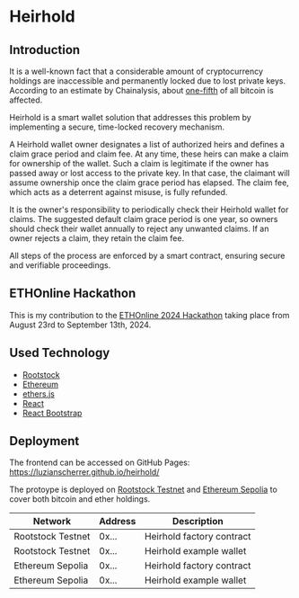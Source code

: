 # Heirhold

## Introduction

It is a well-known fact that a considerable amount of cryptocurrency holdings are inaccessible and permanently locked due to lost private keys. According to an estimate by Chainalysis, about [one-fifth](https://www.chainalysis.com/blog/bitcoin-market-data-exchanges-trading/) of all bitcoin is affected.

Heirhold is a smart wallet solution that addresses this problem by implementing a secure, time-locked recovery mechanism.

A Heirhold wallet owner designates a list of authorized heirs and defines a claim grace period and claim fee. At any time, these heirs can make a claim for ownership of the wallet. Such a claim is legitimate if the owner has passed away or lost access to the private key. In that case, the claimant will assume ownership once the claim grace period has elapsed. The claim fee, which acts as a deterrent against misuse, is fully refunded.

It is the owner's responsibility to periodically check their Heirhold wallet for claims. The suggested default claim grace period is one year, so owners should check their wallet annually to reject any unwanted claims. If an owner rejects a claim, they retain the claim fee.

All steps of the process are enforced by a smart contract, ensuring secure and verifiable proceedings.

## ETHOnline Hackathon

This is my contribution to the [ETHOnline 2024 Hackathon](https://ethglobal.com/events/ethonline2024) taking place from August 23rd to September 13th, 2024.

## Used Technology

- [Rootstock](https://rootstock.io)
- [Ethereum](https://ethereum.org)
- [ethers.js](https://github.com/ethers-io/ethers.js)
- [React](https://react.dev)
- [React Bootstrap](https://react-bootstrap.netlify.app)

## Deployment

The frontend can be accessed on GitHub Pages: <a href="https://luzianscherrer.github.io/heirhold/" target="_blank">https://luzianscherrer.github.io/heirhold/</a>

The protoype is deployed on [Rootstock Testnet](https://rootstock.io) and [Ethereum Sepolia](https://ethereum.org) to cover both bitcoin and ether holdings.

| Network           | Address | Description               |
| ----------------- | ------- | ------------------------- |
| Rootstock Testnet | 0x...   | Heirhold factory contract |
| Rootstock Testnet | 0x...   | Heirhold example wallet   |
| Ethereum Sepolia  | 0x...   | Heirhold factory contract |
| Ethereum Sepolia  | 0x...   | Heirhold example wallet   |
